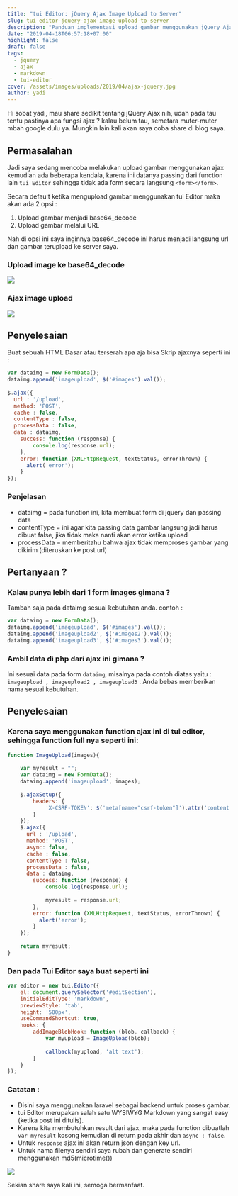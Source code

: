 ```yaml
---
title: "tui Editor: jQuery Ajax Image Upload to Server"
slug: tui-editor-jquery-ajax-image-upload-to-server
description: "Panduan implementasi upload gambar menggunakan jQuery Ajax pada tui Editor dengan integrasi server-side PHP"
date: "2019-04-18T06:57:18+07:00"
highlight: false
draft: false 
tags:
  - jquery
  - ajax
  - markdown
  - tui-editor
cover: /assets/images/uploads/2019/04/ajax-jquery.jpg
author: yadi
---
```


Hi sobat yadi, mau share sedikit tentang jQuery Ajax nih, udah pada tau tentu pastinya apa fungsi ajax ? kalau belum tau, semetara muter-muter mbah google dulu ya. Mungkin lain kali akan saya coba share di blog saya.

## Permasalahan
Jadi saya sedang mencoba melakukan upload gambar menggunakan ajax kemudian ada beberapa kendala, karena ini datanya passing dari function lain `tui Editor` sehingga tidak ada form secara langsung `<form></form>`.

Secara default ketika mengupload gambar menggunakan tui Editor maka akan ada 2 opsi :
1. Upload gambar menjadi base64_decode
2. Upload gambar melalui URL

Nah di opsi ini saya inginnya base64_decode ini harus menjadi langsung url dan gambar terupload ke server saya.

### Upload image ke base64_decode
![](/assets/images/uploads/2019/04/Selection_01055.png)

### Ajax image upload
![](/assets/images/uploads/2019/04/Selection_01054.png)

## Penyelesaian

Buat sebuah HTML Dasar atau terserah apa aja bisa
Skrip ajaxnya seperti ini :
```javascript
var dataimg = new FormData();
dataimg.append('imageupload', $('#images').val());
 
$.ajax({
  url : '/upload',
  method: 'POST',
  cache : false,
  contentType : false,
  processData : false,
  data : dataimg,
    success: function (response) {
        console.log(response.url);
    },
    error: function (XMLHttpRequest, textStatus, errorThrown) {
      alert('error');
    }
});
```

### Penjelasan
* dataimg = pada function ini, kita membuat form di jquery dan passing data
* contentType = ini agar kita passing data gambar langsung jadi harus dibuat false, jika tidak maka nanti akan error ketika upload
* processData = memberitahu bahwa ajax tidak memproses gambar yang dikirim (diteruskan ke post url)

## Pertanyaan ?

### Kalau punya lebih dari 1 form images gimana ?
Tambah saja pada dataimg sesuai kebutuhan anda. contoh :

```javascript
var dataimg = new FormData();
dataimg.append('imageupload', $('#images').val());
dataimg.append('imageupload2', $('#images2').val());
dataimg.append('imageupload3', $('#images3').val());
```

### Ambil data di php dari ajax ini gimana ?
Ini sesuai data pada form `dataimg`, misalnya pada contoh diatas yaitu : `imageupload , imageupload2 , imageupload3` . Anda bebas memberikan nama sesuai kebutuhan.

## Penyelesaian
### Karena saya menggunakan function ajax ini di tui editor, sehingga function full nya seperti ini:

```javascript
function ImageUpload(images){
 
    var myresult = "";
    var dataimg = new FormData();
    dataimg.append('imageupload', images);
 
    $.ajaxSetup({
        headers: {
            'X-CSRF-TOKEN': $('meta[name="csrf-token"]').attr('content');
        }
    });
    $.ajax({
      url : '/upload',
      method: 'POST',
      async: false,
      cache : false,
      contentType : false,
      processData : false,
      data : dataimg,
        success: function (response) {
            console.log(response.url);
 
            myresult = response.url;
        },
        error: function (XMLHttpRequest, textStatus, errorThrown) {
          alert('error');
        }
    });
 
    return myresult;
}
```

### Dan pada Tui Editor saya buat seperti ini
```javascript
var editor = new tui.Editor({
    el: document.querySelector('#editSection'),
    initialEditType: 'markdown',
    previewStyle: 'tab',
    height: '500px',
    useCommandShortcut: true,
    hooks: {
        addImageBlobHook: function (blob, callback) {
            var myupload = ImageUpload(blob);
 
            callback(myupload, 'alt text');
        }
    }
});
```

### Catatan :
* Disini saya menggunakan laravel sebagai backend untuk proses gambar.
* tui Editor merupakan salah satu WYSIWYG Markdown yang sangat easy (ketika post ini ditulis).
* Karena kita membutuhkan result dari ajax, maka pada function dibuatlah `var myresult` kosong kemudian di return pada akhir dan `async : false`.
* Untuk `response` ajax ini akan return json dengan key url.
* Untuk nama filenya sendiri saya rubah dan generate sendiri menggunakan md5(microtime())

![](/assets/images/uploads/2019/04/Selection_01056.png)

Sekian share saya kali ini, semoga bermanfaat.
